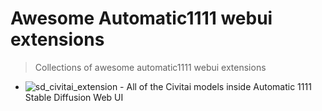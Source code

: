 # Awesome Automatic1111 webui extensions
> Collections of awesome automatic1111 webui extensions

* ![sd_civitai_extension](https://github.com/civitai/sd_civitai_extension) - All of the Civitai models inside Automatic 1111 Stable Diffusion Web UI 
